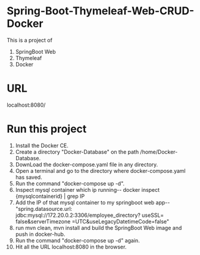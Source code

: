 # Spring-Boot-Thymeleaf-Web-CRUD-Docker

This is a project of
1) SpringBoot Web
2) Thymeleaf
3) Docker

# URL
localhost:8080/


# Run this project

1) Install the Docker CE.
2) Create a directory "Docker-Database" on the path /home/Docker-Database.
3) DownLoad the docker-compose.yaml file in any directory.
4) Open a terminal and go to the directory where docker-compose.yaml has saved.
5) Run the command "docker-compose up -d".
6) Inspect mysql container which ip running-- docker inspect {mysqlcontainerid} | grep IP
7) Add the IP of that mysql container to my springboot web app--
    "spring.datasource.url: jdbc:mysql://172.20.0.2:3306/employee_directory? useSSL=
    false&serverTimezone =UTC&useLegacyDatetimeCode=false"
8) run mvn clean, mvn install and build the SpringBoot Web image and push in docker-hub.
9) Run the command "docker-compose up -d" again.
6) Hit all the URL localhost:8080 in the browser.
